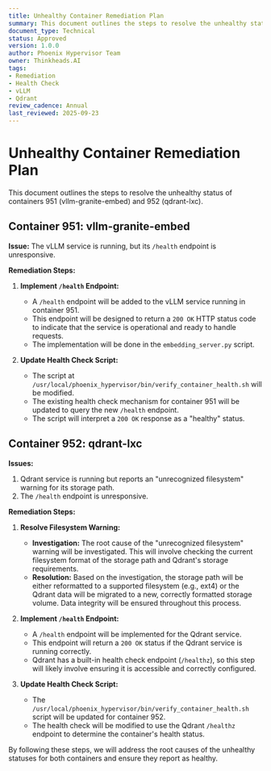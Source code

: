 ```yaml
---
title: Unhealthy Container Remediation Plan
summary: This document outlines the steps to resolve the unhealthy status of containers 951 (vllm-granite-embed) and 952 (qdrant-lxc).
document_type: Technical
status: Approved
version: 1.0.0
author: Phoenix Hypervisor Team
owner: Thinkheads.AI
tags:
- Remediation
- Health Check
- vLLM
- Qdrant
review_cadence: Annual
last_reviewed: 2025-09-23
---
```


# Unhealthy Container Remediation Plan

This document outlines the steps to resolve the unhealthy status of containers 951 (vllm-granite-embed) and 952 (qdrant-lxc).

## Container 951: vllm-granite-embed

**Issue:** The vLLM service is running, but its `/health` endpoint is unresponsive.

**Remediation Steps:**

1.  **Implement `/health` Endpoint:**
    *   A `/health` endpoint will be added to the vLLM service running in container 951.
    *   This endpoint will be designed to return a `200 OK` HTTP status code to indicate that the service is operational and ready to handle requests.
    *   The implementation will be done in the `embedding_server.py` script.

2.  **Update Health Check Script:**
    *   The script at `/usr/local/phoenix_hypervisor/bin/verify_container_health.sh` will be modified.
    *   The existing health check mechanism for container 951 will be updated to query the new `/health` endpoint.
    *   The script will interpret a `200 OK` response as a "healthy" status.

## Container 952: qdrant-lxc

**Issues:**
1.  Qdrant service is running but reports an "unrecognized filesystem" warning for its storage path.
2.  The `/health` endpoint is unresponsive.

**Remediation Steps:**

1.  **Resolve Filesystem Warning:**
    *   **Investigation:** The root cause of the "unrecognized filesystem" warning will be investigated. This will involve checking the current filesystem format of the storage path and Qdrant's storage requirements.
    *   **Resolution:** Based on the investigation, the storage path will be either reformatted to a supported filesystem (e.g., ext4) or the Qdrant data will be migrated to a new, correctly formatted storage volume. Data integrity will be ensured throughout this process.

2.  **Implement `/health` Endpoint:**
    *   A `/health` endpoint will be implemented for the Qdrant service.
    *   This endpoint will return a `200 OK` status if the Qdrant service is running correctly.
    *   Qdrant has a built-in health check endpoint (`/healthz`), so this step will likely involve ensuring it is accessible and correctly configured.

3.  **Update Health Check Script:**
    *   The `/usr/local/phoenix_hypervisor/bin/verify_container_health.sh` script will be updated for container 952.
    *   The health check will be modified to use the Qdrant `/healthz` endpoint to determine the container's health status.

By following these steps, we will address the root causes of the unhealthy statuses for both containers and ensure they report as healthy.